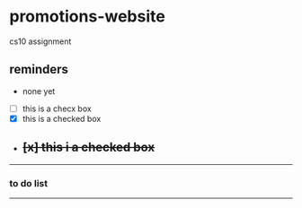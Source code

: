 # promotions-website
cs10 assignment

## reminders 
- none yet

- [ ] this is a checx box
- [x] this is a checked box
- ## <del> [x] this i a checked box </del>
---

### to do list


---
